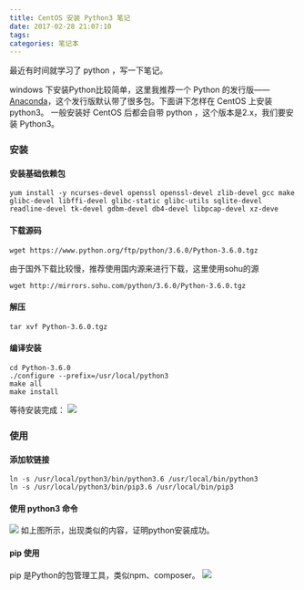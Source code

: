 ```yaml
---
title: CentOS 安装 Python3 笔记
date: 2017-02-28 21:07:10
tags:
categories: 笔记本
---
```


最近有时间就学习了 python ，写一下笔记。

windows 下安装Python比较简单，这里我推荐一个 Python 的发行版—— [Anaconda](https://www.continuum.io/downloads)，这个发行版默认带了很多包。下面讲下怎样在 CentOS 上安装 python3。
一般安装好 CentOS 后都会自带 python ，这个版本是2.x，我们要安装 Python3。

### 安装

#### 安装基础依赖包
```
yum install -y ncurses-devel openssl openssl-devel zlib-devel gcc make glibc-devel libffi-devel glibc-static glibc-utils sqlite-devel readline-devel tk-devel gdbm-devel db4-devel libpcap-devel xz-deve
```

#### 下载源码
```
wget https://www.python.org/ftp/python/3.6.0/Python-3.6.0.tgz
```
由于国外下载比较慢，推荐使用国内源来进行下载，这里使用sohu的源
```
wget http://mirrors.sohu.com/python/3.6.0/Python-3.6.0.tgz
```
#### 解压
```
tar xvf Python-3.6.0.tgz
```
#### 编译安装
```
cd Python-3.6.0
./configure --prefix=/usr/local/python3
make all
make install
```
等待安装完成：
![](https://lhp9916.github.io/images/20170228/install-success.jpg)

### 使用
#### 添加软链接
```
ln -s /usr/local/python3/bin/python3.6 /usr/local/bin/python3
ln -s /usr/local/python3/bin/pip3.6 /usr/local/bin/pip3
```

#### 使用 python3 命令
![](https://lhp9916.github.io/images/20170228/python-version.jpg)
如上图所示，出现类似的内容，证明python安装成功。

#### pip 使用
pip 是Python的包管理工具，类似npm、composer。
![](https://lhp9916.github.io/images/20170228/pip-install.jpg)
